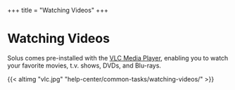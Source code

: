 +++
title = "Watching Videos"
+++
# Watching Videos

Solus comes pre-installed with the [VLC Media Player](http://www.videolan.org/vlc/index.html), enabling you to watch your favorite movies, t.v. shows, DVDs, and Blu-rays.

{{< altimg "vlc.jpg" "help-center/common-tasks/watching-videos/" >}}